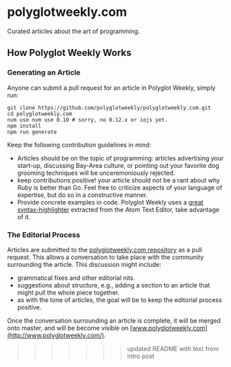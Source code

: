 # polyglotweekly.com

Curated articles about the art of programming.

## How Polyglot Weekly Works

### Generating an Article

Anyone can submit a pull request for an article in Polyglot Weekly, simply run:

```shell
git clone https://github.com/polyglotweekly/polyglotweekly.com.git
cd polyglotweekly.com
nvm use nvm use 0.10 # sorry, no 0.12.x or iojs yet.
npm install
npm run generate
```

Keep the following contribution guidelines in mind:

* Articles should be on the topic of programming: articles advertising your start-up,
  discussing Bay-Area culture, or pointing out your favorite dog grooming techniques will be unceremoniously rejected.
* keep contributions positive! your article should not be a rant about why
  Ruby is better than Go. Feel free to criticize aspects of your language
  of expertise, but do so in a constructive manner.
* Provide concrete examples in code. Polyglot Weekly uses a [great syntax-highlighter](https://github.com/atom/highlights) extracted from the Atom Text Editor, take advantage of it.

### The Editorial Process

Articles are submitted to the [polyglotweekly.com repository](https://github.com/polyglotweekly/polyglotweekly.com) as a pull request. This allows a conversation to take place with the community surrounding the article. This discussion might include:

* grammatical fixes and other editorial nits.
* suggestions about structure, e.g., adding a section to an article that might
  pull the whole piece together.
* as with the tone of articles, the goal will be to keep the editorial process positive.

Once the conversation surrounding an article is complete, it will be merged
onto master, and will be become visible on [www.polyglotweekly.com](http://www.polyglotweekly.com/).
>>>>>>> updated README with text from intro post
